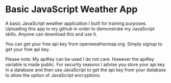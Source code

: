 # Basic JavaScript Weather App
A basic JavaScript weather application I built for training purposes. Uploading this app to my github in order to demonstrate my JavaScript skills. Anyone can download this and use it.

You can get your free api key from openweathermap.org. Simply signup to get your free api key.

Please note: My apiKey can be used I do not care. However the apiKey variable is made public. For security reasons I advise you store your api key in a database and then use JavaScript to get the api key from your database to allow the option of JavaScript encryptions. 
